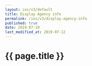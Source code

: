 ```yaml
---
layout: ios/v3/default
title: Display Agency info
permalink: /ios/v3/display-agency-info
published: true
date: 2019-07-10
last_modified_at: 2019-07-12
---
```


# {{ page.title }}
